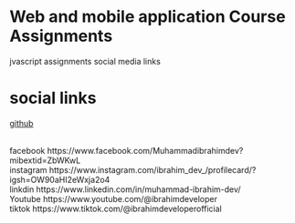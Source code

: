 # Web and mobile application Course Assignments 
jvascript assignments
social media links
# social links
[github](https://www.github.com/MuhammadIbrahim-dev)

<br/>
facebook
https://www.facebook.com/Muhammadibrahimdev?mibextid=ZbWKwL
<br/>
instagram
https://www.instagram.com/ibrahim_dev_/profilecard/?igsh=OW90aHI2eWxja2o4
<br/>
linkdin
https://www.linkedin.com/in/muhammad-ibrahim-dev/
<br/>
Youtube
https://www.youtube.com/@ibrahimdeveloper
<br/>
tiktok
https://www.tiktok.com/@ibrahimdeveloperofficial
